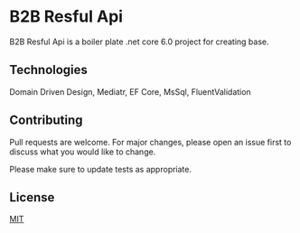 # B2B Resful Api

B2B Resful Api is a boiler plate .net core 6.0 project for creating base.

## Technologies

Domain Driven Design, Mediatr, EF Core, MsSql, FluentValidation
 
## Contributing

Pull requests are welcome. For major changes, please open an issue first
to discuss what you would like to change.

Please make sure to update tests as appropriate.

## License

[MIT](https://choosealicense.com/licenses/mit/)
